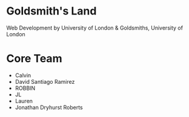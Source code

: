 # Goldsmith's Land 
Web Development by University of London &amp; Goldsmiths, University of London

# Core Team
 - Calvin
 - David Santiago Ramirez
 - ROBBIN
 - JL
 - Lauren
 - Jonathan Dryhurst Roberts
